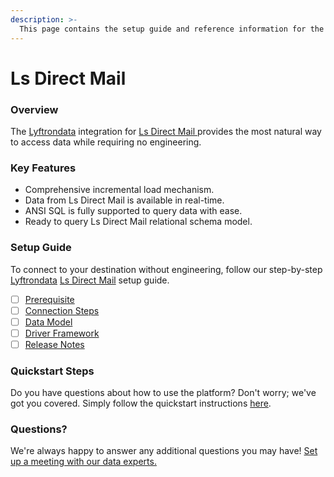 ```yaml
---
description: >-
  This page contains the setup guide and reference information for the Ls Direct Mail source connector.
---
```


# Ls Direct Mail

### Overview

The [Lyftrondata](https://www.lyftrondata.com/) integration for [Ls Direct Mail](https://www.lyftrondata.com/integration/ls-direct-mail/)[ ](https://www.lyftrondata.com/integration/ls-direct-mail/)provides the most natural way to access data while requiring no engineering.

### Key Features

* Comprehensive incremental load mechanism.
* Data from Ls Direct Mail is available in real-time.&#x20;
* ANSI SQL is fully supported to query data with ease.
* Ready to query Ls Direct Mail relational schema model.

### Setup Guide

To connect to your destination without engineering, follow our step-by-step [Lyftrondata](https://www.lyftrondata.com/)  [Ls Direct Mail](https://www.lyftrondata.com/integration/ls-direct-mail/) setup guide.

* [ ] [Prerequisite](../../marketing-analytics/ls-direct-mail/prerequisite.md)
* [ ] [Connection Steps](../../marketing-analytics/ls-direct-mail/connection-steps.md)
* [ ] [Data Model](../../marketing-analytics/ls-direct-mail/data-model/)
* [ ] [Driver Framework](../../marketing-analytics/ls-direct-mail/driver-framework/)
* [ ] [Release Notes](../../marketing-analytics/ls-direct-mail/release-notes.md)

### Quickstart Steps

Do you have questions about how to use the platform? Don't worry; we've got you covered. Simply follow the quickstart instructions [here](../../../quickstart-steps.md).

### Questions? <a href="#questions" id="questions"></a>

We're always happy to answer any additional questions you may have! [Set up a meeting with our data experts.](https://www.lyftrondata.com/book-a-meeting/)


